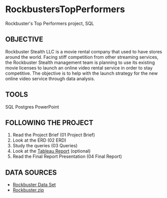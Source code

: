 # RockbustersTopPerformers
Rockbuster's Top Performers project, SQL


## OBJECTIVE

Rockbuster Stealth LLC is a movie rental company that used to have stores around the world. Facing stiff competition from other streaming services, the Rockbuster Stealth management team is planning to use its existing movie licenses to launch an online video rental service in order to stay competitive.
The objective is to help with the launch strategy for the new online video service through data analysis.


## TOOLS

SQL
Postgres
PowerPoint


## FOLLOWING THE PROJECT

1. Read the Project Brief (01 Project Brief)
2. Look at the ERD (02 ERD)
3. Study the queries (03 Queries)
4. Look at the [Tableau Report](https://public.tableau.com/app/profile/elena.dries/viz/3_10byElenaDries/Story1?publish=yes) (optional)
5. Read the Final Report Presentation (04 Final Report)

## DATA SOURCES

- [Rockbuster Data Set](http://www.postgresqltutorial.com/wp-content/uploads/2019/05/dvdrental.zip)
- [Rockbuster.zip](https://drive.google.com/file/d/1hVzBWz5ORRbI37HA8p5tAiuZyMOe66yI/view)

